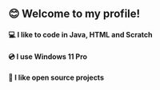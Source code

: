 ## 😊 Welcome to my profile!
#### 💻 I like to code in Java, HTML and Scratch
#### 💿 I use Windows 11 Pro
#### 📗 I like open source projects
